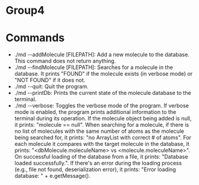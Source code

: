 # Group4

# Commands


- ./md --addMolecule [FILEPATH]: Add a new molecule to the database. This command does not return anything.
- ./md --findMolecule [FILEPATH]: Searches for a molecule in the database. It prints "FOUND" if the molecule exists (in verbose mode) or "NOT FOUND" if it does not.
- ./md --quit: Quit the program.
- ./md --printDb: Prints the current state of the molecule database to the terminal.
- ./md --verbose: Toggles the verbose mode of the program. If verbose mode is enabled, the program prints additional information to the terminal during its operation. If the molecule object being added is null, it prints: "molecule == null". When searching for a molecule, if there is no list of molecules with the same number of atoms as the molecule being searched for, it prints: "no ArrayList with correct # of atoms". For each molecule it compares with the target molecule in the database, it prints: "<dbMolecule.moleculeName> vs <molecule.moleculeName>". On successful loading of the database from a file, it prints: "Database loaded successfully.". If there's an error during the loading process (e.g., file not found, deserialization error), it prints: "Error loading database: " + e.getMessage(). 
